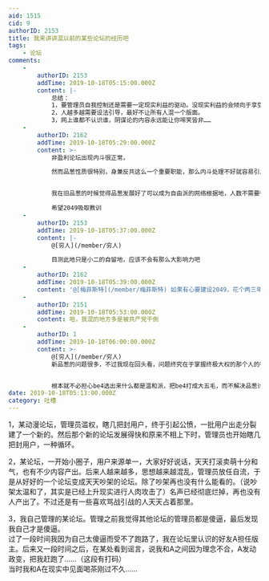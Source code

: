```yaml
---
aid: 1515
cid: 9
authorID: 2153
title: 我来讲讲混以前的某些论坛的经历吧
tags:
    - 论坛
comments:
    -
        authorID: 2153
        addTime: 2019-10-18T05:15:00.000Z
        content: |-
            总结：  
            1，要管理员自我控制还是需要一定现实利益的驱动。没现实利益的会倾向于享受权力。光靠理想主义是不行的。  
            2，人越多越需要设法引导，最好不让所有人混一个版面。  
            3，网上谁都不认识谁，阴谋论的内容永远能让你啼笑皆非……
    -
        authorID: 2162
        addTime: 2019-10-18T05:29:00.000Z
        content: >-
            非盈利论坛出现内斗很正常，  

            然而品葱性质很特别，身兼反共这么一个重要职能，那么内斗处理不好就容易引发重大危机。


            我在旧品葱的时候觉得品葱发展好了可以成为自由派的网络根据地，人数不需要很多，只要氛围有保障就能输出影响力到墙内，然而旧品葱被封，新品葱现在变成了撕逼的地方，一堆智障贴没人管，帽子乱扣，实在没有在那边发帖的欲望  

            希望2049吸取教训
    -
        authorID: 2153
        addTime: 2019-10-18T05:37:00.000Z
        content: |-
            @[穷人](/member/穷人)

            目测此地只是小二的自留地，应该不会有那么大影响力吧
    -
        authorID: 2162
        addTime: 2019-10-18T05:39:00.000Z
        content: '@[梅菲斯特](/member/梅菲斯特) 如果有心要建设2049，花个两三年达到现在品葱的热度是没问题的'
    -
        authorID: 2151
        addTime: 2019-10-18T05:53:00.000Z
        content: 哈，我混的地方多是被共产党干倒
    -
        authorID: 1
        addTime: 2019-10-18T06:00:00.000Z
        content: >-
            @[穷人](/member/穷人)
            新品葱的问题很多，不过我现在回头看，问题终究在于掌握终极大权的那个人的判断，毕竟是网站，依赖服务器和域名，以新品葱的架构，admin帐号其实没啥大不了的，成为管理员也没啥用，封禁几个人很快就能被发现。哪怕be4真的是五毛，有admin帐号，也没有超级管理权限，也识别不出任何人身份，也碰不到服务器和域名。新品葱的架构根本不需要管理员可信任，一切应以用户行为和发言为准。


            根本就不必担心be4选出来什么都是温和派，把be4打成大五毛，而不解决品葱讨论氛围太差和封禁不公的问题，最后只能南辕北辙。
date: 2019-10-18T05:13:00.000Z
category: 吐槽
---
```


1，某动漫论坛，管理员滥权，瞎几把封用户，终于引起公愤，一批用户出走分裂建了一个新的。然后那个新的论坛发展得快和原来不相上下时，管理员也开始瞎几把封用户，一种循环。

2，某论坛，一开始小圈子，用户来源单一，大家好好说话，天天打滚卖萌十分和气，也有不少内容产出。后来人越来越多，思想越来越混乱，管理员放任自流，于是从好好的一个论坛变成天天吵架的论坛。除了吵架再也没有什么能看的。（说吵架太温和了，其实是已经上升现实进行人肉攻击了）名声已经彻底烂掉，再也没有人产出了。不过还是有一些喜欢骂战引战的人天天占着那里。

3，我自己管理的某论坛。管理之前我觉得其他论坛的管理员都是傻逼，最后发现我自己才是傻逼。  
过了一段时间我因为自己太傻逼而受不了跑路了，我在论坛里认识的好友A担任版主。后来又一段时间之后，在某处看到谣言，说我和A之间因为理念不合，A发动政变，把我赶跑了……（这段有打码）  
当时我和A在现实中见面喝茶刚过不久……
